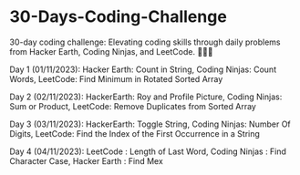 # 30-Days-Coding-Challenge
30-day coding challenge: Elevating coding skills through daily problems from Hacker Earth, Coding Ninjas, and LeetCode. 🚀🤞🏼

Day 1 (01/11/2023):
Hacker Earth: Count in String,
Coding Ninjas: Count Words,
LeetCode: Find Minimum in Rotated Sorted Array

Day 2 (02/11/2023): 
HackerEarth: Roy and Profile Picture,
Coding Ninjas: Sum or Product,
LeetCode:  Remove Duplicates from Sorted Array

Day 3 (03/11/2023):
HackerEarth: Toggle String,
Coding Ninjas: Number Of Digits,
LeetCode: Find the Index of the First Occurrence in a String

Day 4 (04/11/2023):
LeetCode : Length of Last Word,
Coding Ninjas : Find Character Case,
Hacker Earth : Find Mex
